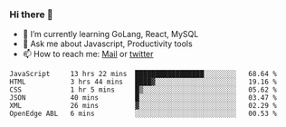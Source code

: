### Hi there 👋

- 🌱 I’m currently learning GoLang, React, MySQL
- 💬 Ask me about Javascript, Productivity tools 
- 📫 How to reach me: [Mail](mailto:kvaishak47@gmail.com) or [twitter](https://twitter.com/kvaish4k)

<!--START_SECTION:waka-->

```text
JavaScript     13 hrs 22 mins  █████████████████░░░░░░░░   68.64 %
HTML           3 hrs 44 mins   ████▓░░░░░░░░░░░░░░░░░░░░   19.16 %
CSS            1 hr 5 mins     █▒░░░░░░░░░░░░░░░░░░░░░░░   05.62 %
JSON           40 mins         █░░░░░░░░░░░░░░░░░░░░░░░░   03.47 %
XML            26 mins         ▓░░░░░░░░░░░░░░░░░░░░░░░░   02.29 %
OpenEdge ABL   6 mins          ░░░░░░░░░░░░░░░░░░░░░░░░░   00.53 %
```

<!--END_SECTION:waka-->
